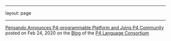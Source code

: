 -------
layout: page

-------

[Pensando Announces P4-programmable Platform and Joins P4 Community](https://p4.org/p4/pensando-joins-p4.html) posted on Feb 24, 2020 on the [Blog](https://p4.org/blog/) of the [P4 Language Consortium](https://p4.org/)
